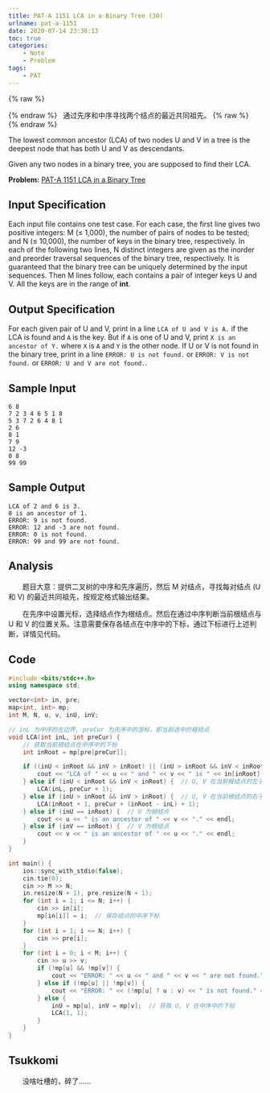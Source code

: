 ```yaml
---
title: PAT-A 1151 LCA in a Binary Tree (30)
urlname: pat-a-1151
date: 2020-07-14 23:38:13
toc: true
categories:
    - Note
    - Problem
tags:
    - PAT
---
```


{% raw %}<article class="message is-danger"><div class="message-body">{% endraw %}
<span class="icon"><i class="fa fa-star mr-2"></i></span>&nbsp;&nbsp;通过先序和中序寻找两个结点的最近共同祖先。
{% raw %}</div></article>{% endraw %}

The lowest common ancestor (LCA) of two nodes U and V in a tree is the deepest node that has both U and V as descendants.

Given any two nodes in a binary tree, you are supposed to find their LCA.

<!--more-->

**Problem:**&nbsp;[PAT-A 1151 LCA in a Binary Tree](https://pintia.cn/problem-sets/994805342720868352/problems/1038430130011897856 "PAT-A 1151 LCA in a Binary Tree")

## Input Specification

Each input file contains one test case. For each case, the first line gives two positive integers: M (≤ 1,000), the number of pairs of nodes to be tested; and N (≤ 10,000), the number of keys in the binary tree, respectively. In each of the following two lines, N distinct integers are given as the inorder and preorder traversal sequences of the binary tree, respectively. It is guaranteed that the binary tree can be uniquely determined by the input sequences. Then M lines follow, each contains a pair of integer keys U and V. All the keys are in the range of **int**.

## Output Specification

For each given pair of U and V, print in a line `LCA of U and V is A.` if the LCA is found and `A` is the key. But if `A` is one of U and V, print `X is an ancestor of Y.` where `X` is `A` and `Y` is the other node. If U or V is not found in the binary tree, print in a line `ERROR: U is not found.` or `ERROR: V is not found.` or `ERROR: U and V are not found.`.

## Sample Input

```
6 8
7 2 3 4 6 5 1 8
5 3 7 2 6 4 8 1
2 6
8 1
7 9
12 -3
0 8
99 99
```

## Sample Output

```
LCA of 2 and 6 is 3.
8 is an ancestor of 1.
ERROR: 9 is not found.
ERROR: 12 and -3 are not found.
ERROR: 0 is not found.
ERROR: 99 and 99 are not found.
```

## Analysis

&emsp;&emsp;题目大意：提供二叉树的中序和先序遍历，然后 M 对结点，寻找每对结点 (U 和 V) 的最近共同祖先，按规定格式输出结果。

&emsp;&emsp;在先序中设置光标，选择结点作为根结点。然后在通过中序判断当前根结点与 U 和 V 的位置关系。注意需要保存各结点在中序中的下标，通过下标进行上述判断，详情见代码。

## Code

``` cpp
#include <bits/stdc++.h>
using namespace std;

vector<int> in, pre;
map<int, int> mp;
int M, N, u, v, inU, inV;

// inL 为中序的左边界, preCur 为先序中的游标，即当前选中的根结点
void LCA(int inL, int preCur) {
    // 获取当前根结点在中序中的下标
    int inRoot = mp[pre[preCur]];

    if ((inU < inRoot && inV > inRoot) || (inU > inRoot && inV < inRoot)) {
        cout << "LCA of " << u << " and " << v << " is " << in[inRoot] << "." << endl;
    } else if (inU < inRoot && inV < inRoot) {  // U, V 在当前根结点的左子树
        LCA(inL, preCur + 1);
    } else if (inU > inRoot && inV > inRoot) {  // U, V 在当前根结点的右子树
        LCA(inRoot + 1, preCur + (inRoot - inL) + 1);
    } else if (inU == inRoot) {  // U 为根结点
        cout << u << " is an ancestor of " << v << "." << endl;
    } else if (inV == inRoot) {  // V 为根结点
        cout << v << " is an ancestor of " << u << "." << endl;
    }
}

int main() {
    ios::sync_with_stdio(false);
    cin.tie(0);
    cin >> M >> N;
    in.resize(N + 1), pre.resize(N + 1);
    for (int i = 1; i <= N; i++) {
        cin >> in[i];
        mp[in[i]] = i;  // 保存结点的中序下标
    }
    for (int i = 1; i <= N; i++) {
        cin >> pre[i];
    }
    for (int i = 0; i < M; i++) {
        cin >> u >> v;
        if (!mp[u] && !mp[v]) {
            cout << "ERROR: " << u << " and " << v << " are not found." << endl;
        } else if (!mp[u] || !mp[v]) {
            cout << "ERROR: " << (!mp[u] ? u : v) << " is not found." << endl;
        } else {
            inU = mp[u], inV = mp[v];  // 获取 U, V 在中序中的下标
            LCA(1, 1);
        }
    }
}
```

## Tsukkomi

&emsp;&emsp;没啥吐槽的，碎了……